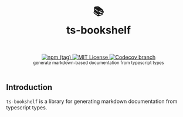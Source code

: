 <h1 align="center">
  <br />
  📚
  <br />
  ts-bookshelf
  <sup>
    <br />
    <br />
  </sup>    
</h1>

<div align="center">
    <a href="https://www.npmjs.com/package/ts-bookshelf">
        <img alt="npm (tag)" src="https://img.shields.io/npm/v/ts-bookshelf/next?style=flat-square">
    </a>
    <a href="https://github.com/hyper-level-nerds/ts-bookshelf/blob/main/LICENSE">
        <img src="https://img.shields.io/github/license/hyper-level-nerds/ts-bookshelf.svg?style=flat-square" alt="MIT License" />
    </a>
    <a href="https://app.codecov.io/gh/hyper-level-nerds/ts-bookshelf">
        <img alt="Codecov branch" src="https://img.shields.io/codecov/c/github/hyper-level-nerds/ts-bookshelf/next?style=flat-square&token=S2GKAU1OZ1">    </a>
    <br />
    <sup>generate markdown-based documentation from typescript types</sup>
    <br />
    <br />
</div>

## Introduction

`ts-bookshelf` is a library for generating markdown documentation from typescript types. 
